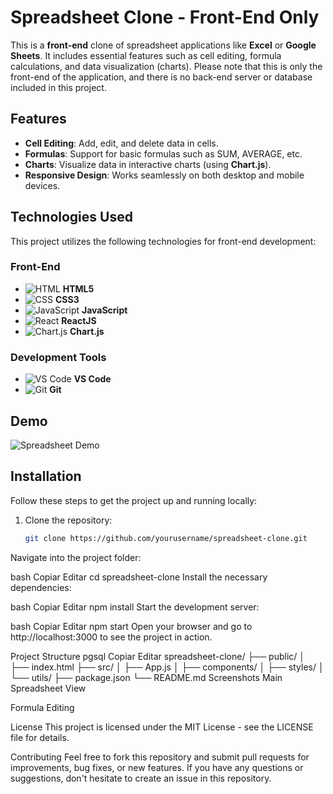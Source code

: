 # Spreadsheet Clone - Front-End Only

This is a **front-end** clone of spreadsheet applications like **Excel** or **Google Sheets**. It includes essential features such as cell editing, formula calculations, and data visualization (charts). Please note that this is only the front-end of the application, and there is no back-end server or database included in this project.

## Features

- **Cell Editing**: Add, edit, and delete data in cells.
- **Formulas**: Support for basic formulas such as SUM, AVERAGE, etc.
- **Charts**: Visualize data in interactive charts (using **Chart.js**).
- **Responsive Design**: Works seamlessly on both desktop and mobile devices.

## Technologies Used

This project utilizes the following technologies for front-end development:

### Front-End

- ![HTML](https://img.shields.io/badge/-HTML-E34F26?style=flat&logo=HTML5&logoColor=white) **HTML5**
- ![CSS](https://img.shields.io/badge/-CSS-1572B6?style=flat&logo=CSS3&logoColor=white) **CSS3**
- ![JavaScript](https://img.shields.io/badge/-JavaScript-F7DF1E?style=flat&logo=JavaScript&logoColor=black) **JavaScript**
- ![React](https://img.shields.io/badge/-React-61DAFB?style=flat&logo=React&logoColor=black) **ReactJS**
- ![Chart.js](https://img.shields.io/badge/-Chart.js-FF6384?style=flat&logo=Chart.js&logoColor=white) **Chart.js**

### Development Tools

- ![VS Code](https://img.shields.io/badge/-VS%20Code-007ACC?style=flat&logo=visual-studio-code&logoColor=white) **VS Code**
- ![Git](https://img.shields.io/badge/-Git-F05032?style=flat&logo=git&logoColor=white) **Git**

## Demo

![Spreadsheet Demo](https://www.google.com/search?q=spreadsheet+demo+images&tbm=isch&ved=2ahUKEwj5np_zm5f-AhVLXrsIHvM8CpYQ2-cCegQIABAA&oq=spreadsheet+demo+images&gs_lcp=Cgxnd3Mtd2l6LXNlcnAQAzIHCAAQigUQQzIFCAAQgAQyBQgAEIAEMgUIABCABDIFCAAQgAQyBQgAEIAEOgoIABBHENYEELADOgoIABAWEB4QHARDOgYIABAWEB46CAgAEBYQHhAPSgQIQRgAUNRZWIQdYLcSa2X3gBcAF4AIABwQOIAQExmggBAKABAcgBCcABAQ&sclient=gws-wiz-serp#imgrc=5tANf3jjWJChXM)

## Installation

Follow these steps to get the project up and running locally:

1. Clone the repository:
   ```bash
   git clone https://github.com/yourusername/spreadsheet-clone.git
Navigate into the project folder:

bash
Copiar
Editar
cd spreadsheet-clone
Install the necessary dependencies:

bash
Copiar
Editar
npm install
Start the development server:

bash
Copiar
Editar
npm start
Open your browser and go to http://localhost:3000 to see the project in action.

Project Structure
pgsql
Copiar
Editar
spreadsheet-clone/
├── public/
│   ├── index.html
├── src/
│   ├── App.js
│   ├── components/
│   ├── styles/
│   └── utils/
├── package.json
└── README.md
Screenshots
Main Spreadsheet View


Formula Editing

License
This project is licensed under the MIT License - see the LICENSE file for details.

Contributing
Feel free to fork this repository and submit pull requests for improvements, bug fixes, or new features. If you have any questions or suggestions, don't hesitate to create an issue in this repository.
